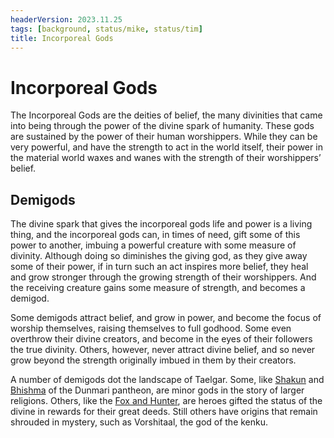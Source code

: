 ```yaml
---
headerVersion: 2023.11.25
tags: [background, status/mike, status/tim]
title: Incorporeal Gods
---
```

# Incorporeal Gods



The Incorporeal Gods are the deities of belief, the many divinities that came into being through the power of the divine spark of humanity. These gods are sustained by the power of their human worshippers. While they can be very powerful, and have the strength to act in the world itself, their power in the material world waxes and wanes with the strength of their worshippers’ belief. 




## Demigods



The divine spark that gives the incorporeal gods life and power is a living thing, and the incorporeal gods can, in times of need, gift some of this power to another, imbuing a powerful creature with some measure of divinity. Although doing so diminishes the giving god, as they give away some of their power, if in turn such an act inspires more belief, they heal and grow stronger through the growing strength of their worshippers. And the receiving creature gains some measure of strength, and becomes a demigod. 

Some demigods attract belief, and grow in power, and become the focus of worship themselves, raising themselves to full godhood. Some even overthrow their divine creators, and become in the eyes of their followers the true divinity. Others, however, never attract divine belief, and so never grow beyond the strength originally imbued in them by their creators. 

A number of demigods dot the landscape of Taelgar. Some, like [Shakun](<dunmari-pantheon/shakun.md>) and [Bhishma](<dunmari-pantheon/bhishma.md>) of the Dunmari pantheon, are minor gods in the story of larger religions. Others, like the [Fox and Hunter](<./fox-and-hunter.md>), are heroes gifted the status of the divine in rewards for their great deeds. Still others have origins that remain shrouded in mystery, such as Vorshitaal, the god of the kenku. 

